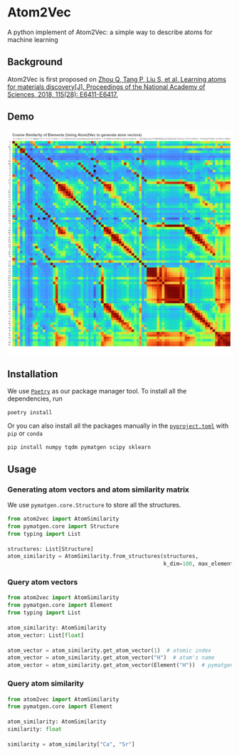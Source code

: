 # Atom2Vec
A python implement of Atom2Vec: a simple way to describe atoms for machine learning

## Background
Atom2Vec is first proposed on [Zhou Q, Tang P, Liu S, et al. Learning atoms for materials discovery[J]. Proceedings of the National Academy of Sciences, 2018, 115(28): E6411-E6417.](https://www.pnas.org/content/115/28/E6411#page)

## Demo
[![Atom Similarity Demo](docs/atom_sim_vis.png)](https://old.yuxingfei.com/src/similarity.html)

## Installation
We use [`Poetry`](https://python-poetry.org) as our package manager tool. To install all the dependencies, run
```shell
poetry install
```

Or you can also install all the packages manually in the [`pyproject.toml`](pyproject.toml) with `pip` or `conda`
```shell
pip install numpy tqdm pymatgen scipy sklearn
```

## Usage
### Generating atom vectors and atom similarity matrix
We use `pymatgen.core.Structure` to store all the structures. 
```python
from atom2vec import AtomSimilarity
from pymatgen.core import Structure
from typing import List

structures: List[Structure]
atom_similarity = AtomSimilarity.from_structures(structures, 
                                                 k_dim=100, max_elements=3)
```

### Query atom vectors
```python
from atom2vec import AtomSimilarity
from pymatgen.core import Element
from typing import List

atom_similarity: AtomSimilarity
atom_vector: List[float]

atom_vector = atom_similarity.get_atom_vector(1)  # atomic index
atom_vector = atom_similarity.get_atom_vector("H")  # atom's name
atom_vector = atom_similarity.get_atom_vector(Element("H"))  # pymatgen Element Enum
```

### Query atom similarity
```python
from atom2vec import AtomSimilarity
from pymatgen.core import Element

atom_similarity: AtomSimilarity
similarity: float

similarity = atom_similarity["Ca", "Sr"]
```
